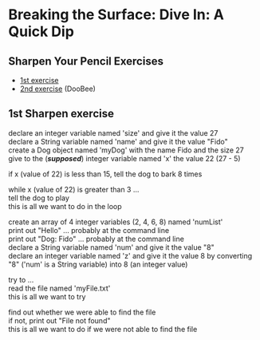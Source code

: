 # Breaking the Surface: Dive In: A Quick Dip

## Sharpen Your Pencil Exercises
- [1st exercise][shpe1]
- [2nd exercise][shpe2] (DooBee)

## <a name="first_shpe"></a>1st Sharpen exercise

declare an integer variable named 'size' and give it the value 27 <br>
declare a String variable named 'name' and give it the value "Fido"<br>
create a Dog object named 'myDog' with the name Fido and the size 27<br>
give to the (***supposed***) integer variable named 'x' the value 22 (27 - 5)<br>

if x (value of 22) is less than 15, tell the dog to bark 8 times<br>

while x (value of 22) is greater than 3 ...<br>
tell the dog to play<br>
this is all we want to do in the loop<br>

create an array of 4 integer variables (2, 4, 6, 8) named 'numList'<br>
print out "Hello" ... probably at the command line<br>
print out "Dog: Fido" ... probably at the command line<br>
declare a String variable named 'num' and give it the value "8"<br>
declare an integer variable named 'z' and give it the value 8 by converting "8" ('num' is a String variable) into 8 (an integer value)<br>

try to ...<br>
read the file named 'myFile.txt'<br>
this is all we want to try

find out whether we were able to find the file<br>
if not, print out "File not found"<br>
this is all we want to do if we were not able to find the file<br>

[shpe1]: #first_shpe
[shpe2]: https://github.com/Ange-TOSSOU/Dive_into_Java_with_10_Books/tree/main/head_first_java/chapter_1/sharpen_your_pencil/DooBee.java

